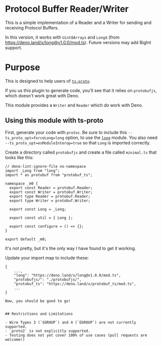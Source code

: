 # Protocol Buffer Reader/Writer

This is a simple implementation of a Reader and a Writer for sending and
receiving Protocol Buffers.

In this version, it works with `Uint8Arrays` and `Long`s (from
https://deno.land/x/long@v1.0.0/mod.ts). Future versions may add BigInt support.

# Purpose

This is designed to help users of
[`ts-proto`](https://github.com/stephenh/ts-proto).

If you us this plugin to generate code, you'll see that it relies on
`protobufjs`, which doesn't work great with Deno.

This module provides a `Writer` and `Reader` which _do_ work with Deno.

## Using this module with ts-proto

First, generate your code with `protoc`. Be sure to include this
`--ts_proto_opt=forceLong=long` option, to use the
[`long`](https://deno.land/x/long@v1.0.0/mod.ts) module. You also need
`--ts_proto_opt=esModuleInterop=true` so that `Long` is imported correctly.

Create a directory called `protobufjs` and create a file called `minimal.ts`
that looks like this:

```
// deno-lint-ignore-file no-namespace
import _Long from "long";
import * as protobuf from "protobuf_ts";

namespace _m0 {
  export const Reader = protobuf.Reader;
  export const Writer = protobuf.Writer;
  export type Reader = protobuf.Reader;
  export type Writer = protobuf.Writer;

  export const Long = _Long;

  export const util = { Long };

  export const configure = () => {};
}

export default _m0;
```

It's not pretty, but it's the only way I have found to get it working.

Update your import map to include these:

```
{
    ...,
    "long": "https://deno.land/x/long@v1.0.0/mod.ts",
    "protobufjs/": "./protobufjs/",
    "protobuf_ts": "https://deno.land/x/protobuf_ts/mod.ts",
    ...
}

Now, you should be good to go!


## Restrictions and Limitations

- Wire Types 3 (`SGROUP`) and 4 (`EGROUP`) are not currently supported.
- `proto2` is not explicitly supported.
- Testing does not yet cover 100% of use cases (pull requests are welcome!)
```
